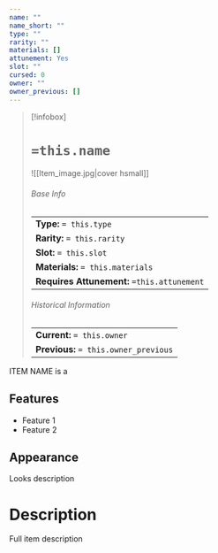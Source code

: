```yaml
---
name: ""
name_short: ""
type: ""
rarity: ""
materials: []
attunement: Yes
slot: ""
cursed: 0
owner: ""
owner_previous: []
---
```

> [!infobox]  
> # `=this.name`
> ![[Item_image.jpg|cover hsmall]]
> ###### Base Info
> | |
> |---|
> | **Type:** `= this.type` |
> | **Rarity:** `= this.rarity` |
> | **Slot:** `= this.slot` |
> | **Materials:** `= this.materials` |
> | **Requires Attunement:** `=this.attunement` |
> ###### Historical Information
> | |
> |---|
> | **Current:** `= this.owner` |
> | **Previous:** `= this.owner_previous` |

ITEM NAME is a 
## Features
- Feature 1
- Feature 2
## Appearance
Looks description
# Description
Full item description